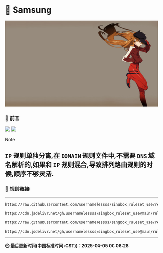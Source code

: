 
# 🧸 Samsung
![](https://raw.githubusercontent.com/usernamelessss/picture-bed/main/images/202504042256831.jpg)
### 📣 前言
![](https://shields.io/badge/-移除重复规则-ff69b4) ![](https://shields.io/badge/-IP&nbsp;规则单独存放不与&nbsp;DOMAIN&nbsp;等混合-green)
> [!NOTE]
**`IP` 规则单独分离,在 `DOMAIN` 规则文件中,不需要 `DNS` 域名解析的,如果和 `IP` 规则混合,导致排列路由规则的时候,顺序不够灵活.**
---

###  🔗 规则链接
---

```url
https://raw.githubusercontent.com/usernamelessss/singbox_ruleset_use/refs/heads/main/rule/Samsung/Samsung_No_IP.json
```

```url
https://cdn.jsdelivr.net/gh/usernamelessss/singbox_ruleset_use@main/rule/Samsung/Samsung_No_IP.json
```

```url
https://raw.githubusercontent.com/usernamelessss/singbox_ruleset_use/refs/heads/main/rule/Samsung/Samsung_No_IP.srs
```

```url
https://cdn.jsdelivr.net/gh/usernamelessss/singbox_ruleset_use@main/rule/Samsung/Samsung_No_IP.srs
```

---
**⏲️ 最后更新时间(中国标准时间 (CST))：2025-04-05 00:06:28**
